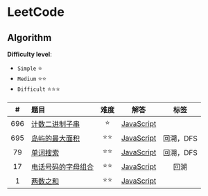 # LeetCode

## Algorithm

**Difficulty level**:

- `Simple` ⭐
- `Medium` ⭐⭐
- `Difficult` ⭐⭐⭐

|#|题目|难度|解答|标签|
|:---:|:---|:---:|:---:|:---:|
|696|[计数二进制子串](https://leetcode-cn.com/problems/count-binary-substrings/)|⭐|[JavaScript](./javascript/easy/696-计数二进制子串.js)||
|695|[岛屿的最大面积](https://leetcode-cn.com/problems/max-area-of-island/)|⭐⭐|[JavaScript](./javascript/medium/695-岛屿的最大面积.js)|回溯，DFS|
|79|[单词搜索](https://leetcode-cn.com/problems/word-search/)|⭐⭐|[JavaScript](./javascript/medium/79-单词搜索.js)|回溯，DFS|
|17|[电话号码的字母组合](https://leetcode-cn.com/problems/letter-combinations-of-a-phone-number/)|⭐⭐|[JavaScript](./javascript/medium/17-电话号码的字母组合.js)|回溯|
|1|[两数之和](https://leetcode-cn.com/problems/two-sum/)|⭐⭐|[JavaScript](./javascript/easy/1-两数之和.js)||
